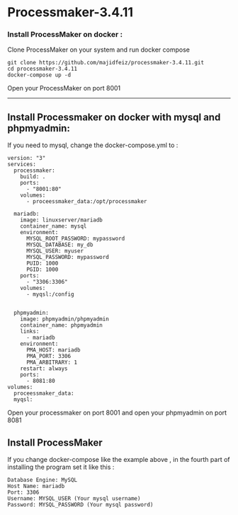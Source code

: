 # Processmaker-3.4.11
### Install ProcessMaker on docker :

Clone ProcessMaker on your system and run docker compose
````
git clone https://github.com/majidfeiz/processmaker-3.4.11.git
cd processmaker-3.4.11
docker-compose up -d
````
Open your ProcessMaker on port 8001

<hr>

## Install Processmaker on docker with mysql and phpmyadmin:
If you need to mysql, change the docker-compose.yml to :
````
version: "3"
services:
  processmaker:
    build: .
    ports:
      - "8001:80"
    volumes:
      - proceessmaker_data:/opt/processmaker
    
  mariadb:
    image: linuxserver/mariadb
    container_name: mysql
    environment:
      MYSQL_ROOT_PASSWORD: mypassword
      MYSQL_DATABASE: my_db
      MYSQL_USER: myuser
      MYSQL_PASSWORD: mypassword
      PUID: 1000
      PGID: 1000
    ports:
      - "3306:3306"
    volumes:
      - myqsl:/config


  phpmyadmin:
    image: phpmyadmin/phpmyadmin
    container_name: phpmyadmin
    links:
      - mariadb
    environment:
      PMA_HOST: mariadb
      PMA_PORT: 3306
      PMA_ARBITRARY: 1
    restart: always
    ports:
      - 8081:80
volumes:
  proceessmaker_data:
  myqsl:
````
Open your processmaker on port 8001 and open your phpmyadmin on port 8081

## Install ProcessMaker
If you change docker-compose like the example above , in the fourth part of installing the program set it like this :
````
Database Engine: MySQL
Host Name: mariadb
Port: 3306
Username: MYSQL_USER (Your mysql username)
Password: MYSQL_PASSWORD (Your mysql password)
````
